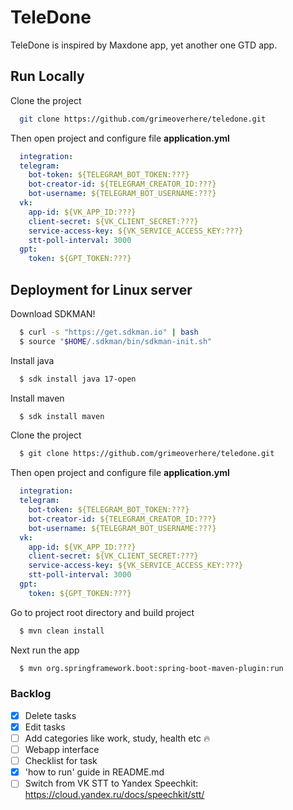 
# TeleDone

TeleDone is inspired by Maxdone app, yet another one GTD app.

## Run Locally

Clone the project

```bash
  git clone https://github.com/grimeoverhere/teledone.git
```

Then open project and configure file **application.yml**

```yaml
  integration:
  telegram:
    bot-token: ${TELEGRAM_BOT_TOKEN:???}
    bot-creator-id: ${TELEGRAM_CREATOR_ID:???}
    bot-username: ${TELEGRAM_BOT_USERNAME:???}
  vk:
    app-id: ${VK_APP_ID:???}
    client-secret: ${VK_CLIENT_SECRET:???}
    service-access-key: ${VK_SERVICE_ACCESS_KEY:???}
    stt-poll-interval: 3000
  gpt:
    token: ${GPT_TOKEN:???}
```

## Deployment for Linux server

Download SDKMAN!

```bash
  $ curl -s "https://get.sdkman.io" | bash
  $ source "$HOME/.sdkman/bin/sdkman-init.sh"
```

Install java

```bash
  $ sdk install java 17-open
```

Install maven

```bash
  $ sdk install maven
```

Clone the project

```bash
  $ git clone https://github.com/grimeoverhere/teledone.git
```

Then open project and configure file **application.yml**

```yaml
  integration:
  telegram:
    bot-token: ${TELEGRAM_BOT_TOKEN:???}
    bot-creator-id: ${TELEGRAM_CREATOR_ID:???}
    bot-username: ${TELEGRAM_BOT_USERNAME:???}
  vk:
    app-id: ${VK_APP_ID:???}
    client-secret: ${VK_CLIENT_SECRET:???}
    service-access-key: ${VK_SERVICE_ACCESS_KEY:???}
    stt-poll-interval: 3000
  gpt:
    token: ${GPT_TOKEN:???}
```

Go to project root directory and build project

```bash
  $ mvn clean install
```

Next run the app

```bash
  $ mvn org.springframework.boot:spring-boot-maven-plugin:run
```

### Backlog

- [x] Delete tasks 
- [x] Edit tasks
- [ ] Add categories like work, study, health etc :fire:
- [ ] Webapp interface
- [ ] Checklist for task
- [x] 'how to run' guide in README.md
- [ ] Switch from VK STT to Yandex Speechkit: https://cloud.yandex.ru/docs/speechkit/stt/